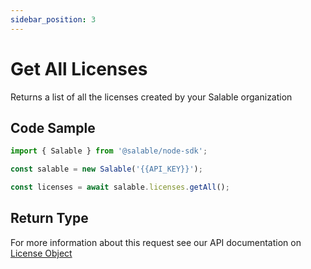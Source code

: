 ```yaml
---
sidebar_position: 3
---
```


# Get All Licenses

Returns a list of all the licenses created by your Salable organization

## Code Sample

```typescript
import { Salable } from '@salable/node-sdk';

const salable = new Salable('{{API_KEY}}');

const licenses = await salable.licenses.getAll();
```

## Return Type

For more information about this request see our API documentation on [License Object](https://docs.salable.app/api/v2#tag/Licenses/operation/getLicenseByUuid)

